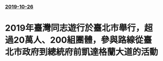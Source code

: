 ### [2019-10-26](/news/2019/10/26/index.md)

##### 
# 2019年臺灣同志遊行於臺北市舉行，超過20萬人、200組團體，參與路線從臺北市政府到總統府前凱達格蘭大道的活動



